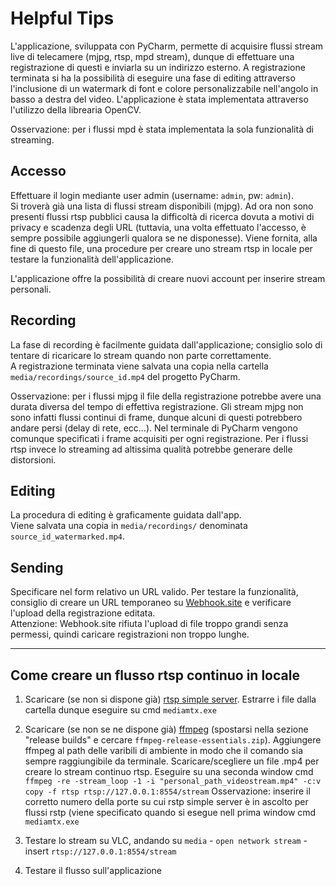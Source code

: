 # Helpful Tips

L'applicazione, sviluppata con PyCharm, permette di acquisire flussi stream live di telecamere (mjpg, rtsp, mpd stream), dunque di effettuare una registrazione di questi e inviarla su un indirizzo esterno. A registrazione terminata si ha la possibilità di eseguire una fase di editing attraverso l'inclusione di un watermark di font e colore personalizzabile nell'angolo in basso a destra del video.
L'applicazione è stata implementata attraverso l'utilizzo della librearia OpenCV.

Osservazione: per i flussi mpd è stata implementata la sola funzionalità di streaming.

## Accesso

Effettuare il login mediante user admin (username: `admin`, pw: `admin`).  
Si troverà già una lista di flussi stream disponibili (mjpg). Ad ora non sono presenti flussi rtsp pubblici causa la difficoltà di ricerca dovuta a motivi di privacy e scadenza degli URL (tuttavia, una volta effettuato l'accesso, è sempre possibile aggiungerli qualora se ne disponesse). Viene fornita, alla fine di questo file, una procedure per creare uno stream rtsp in locale per testare la funzionalità dell'applicazione.

L'applicazione offre la possibilità di creare nuovi account per inserire stream personali.

## Recording

La fase di recording è facilmente guidata dall'applicazione; consiglio solo di tentare di ricaricare lo stream quando non parte correttamente.  
A registrazione terminata viene salvata una copia nella cartella `media/recordings/source_id.mp4` del progetto PyCharm.

Osservazione: per i flussi mjpg il file della registrazione potrebbe avere una durata diversa del tempo di effettiva registrazione. Gli stream mjpg non sono infatti flussi continui di frame, dunque alcuni di questi potrebbero andare persi (delay di rete, ecc...). Nel terminale di PyCharm vengono comunque specificati i frame acquisiti per ogni registrazione. Per i flussi rtsp invece lo streaming ad altissima qualità potrebbe generare delle distorsioni.

## Editing

La procedura di editing è graficamente guidata dall'app.  
Viene salvata una copia in `media/recordings/` denominata `source_id_watermarked.mp4`.

## Sending

Specificare nel form relativo un URL valido. Per testare la funzionalità, consiglio di creare un URL temporaneo su [Webhook.site](https://webhook.site/) e verificare l'upload della registrazione editata.  
Attenzione: Webhook.site rifiuta l'upload di file troppo grandi senza permessi, quindi caricare registrazioni non troppo lunghe.

-------------------------------------------------------------------------------------------------------

## Come creare un flusso rtsp continuo in locale

  1. Scaricare (se non si dispone già) [rtsp simple server](https://sourceforge.net/projects/rtspsimpleserver.mirror/). Estrarre i file dalla cartella dunque
     eseguire su cmd `mediamtx.exe`
     
  2. Scaricare (se non se ne dispone già) [ffmpeg](https://www.gyan.dev/ffmpeg/builds/) (spostarsi nella sezione "release builds" e cercare 
     `ffmpeg-release-essentials.zip`). Aggiungere ffmpeg al path delle varibili di ambiente in modo che il comando sia sempre raggiungibile da terminale.
     Scaricare/scegliere un file .mp4 per creare lo stream continuo rtsp.
     Eseguire su una seconda window cmd `ffmpeg -re -stream_loop -1 -i "personal_path_videostream.mp4" -c:v copy -f rtsp rtsp://127.0.0.1:8554/stream`
     Osservazione: inserire il corretto numero della porte su cui rstp simple server è in ascolto per flussi rstp (viene specificato quando si esegue nell prima         window cmd `mediamtx.exe`
     
  4. Testare lo stream su VLC, andando su `media` - `open network stream` - insert `rtsp://127.0.0.1:8554/stream`
    
  5. Testare il flusso sull'applicazione

